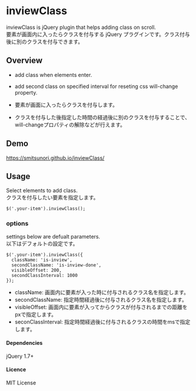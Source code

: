 # inviewClass
inviewClass is jQuery plugin that helps adding class on scroll.<br>
要素が画面内に入ったらクラスを付与する jQuery プラグインです。クラス付与後に別のクラスを付与できます。


## Overview
- add class when elements enter.
- add second class on specified interval for reseting css will-change property.


- 要素が画面に入ったらクラスを付与します。
- クラスを付与した後指定した時間の経過後に別のクラスを付与することで、will-changeプロパティの解除などが行えます。

## Demo
https://smitsunori.github.io/inviewClass/

 
## Usage
Select elements to add class.<br>
クラスを付与したい要素を指定します。

```
$('.your-item').inviewClass();
```


### options
settings below are defualt parameters.<br>
以下はデフォルトの設定です。

```
$('.your-item').inviewClass({
  className: 'is-inview',
  secondClassName: 'is-inview-done',
  visibleOffset: 200,
  secondClassInterval: 1000
});
```

- className: 画面内に要素が入った時に付与されるクラス名を指定します。
- secondClassName: 指定時間経過後に付与されるクラス名を指定します。
- visibleOffset: 画面内に要素が入ってからクラスが付与されるまでの距離をpxで指定します。
- seconClassInterval: 指定時間経過後に付与されるクラスの時間をmsで指定します。



#### Dependencies
jQuery 1.7+


#### Licence
MIT License
